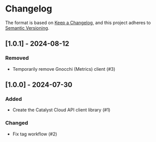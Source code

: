 # Changelog

The format is based on [Keep a Changelog](https://keepachangelog.com/en/1.1.0/),
and this project adheres to [Semantic Versioning](https://semver.org/spec/v2.0.0.html).

## [1.0.1] - 2024-08-12

### Removed

- Temporarily remove Gnocchi (Metrics) client (#3)

## [1.0.0] - 2024-07-30

### Added

- Create the Catalyst Cloud API client library (#1)

### Changed

- Fix tag workflow (#2)
